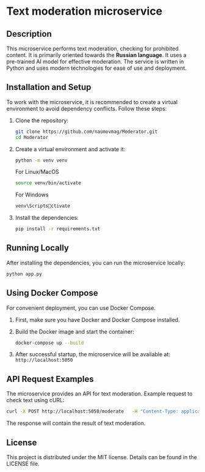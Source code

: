 # Text moderation microservice

## Description

This microservice performs text moderation, checking for prohibited content. It is primarily oriented towards the **Russian language**. It uses a pre-trained AI model for effective moderation. The service is written in Python and uses modern technologies for ease of use and deployment.

## Installation and Setup

To work with the microservice, it is recommended to create a virtual environment to avoid dependency conflicts. Follow these steps:

1. Clone the repository:
   ```sh
   git clone https://github.com/naumovmag/Moderator.git
   cd Moderator
   ```

2. Create a virtual environment and activate it:
   ```sh
   python -m venv venv
   ```
   For Linux/MacOS
   ```sh
   source venv/bin/activate
   ```
   For Windows
   ```sh
   venv\Scriptsctivate
   ```

3. Install the dependencies:
   ```sh
   pip install -r requirements.txt
   ```

## Running Locally

After installing the dependencies, you can run the microservice locally:

```sh
python app.py
```

## Using Docker Compose

For convenient deployment, you can use Docker Compose.

1. First, make sure you have Docker and Docker Compose installed.

2. Build the Docker image and start the container:
   ```sh
   docker-compose up --build
   ```

3. After successful startup, the microservice will be available at: `http://localhost:5050`

## API Request Examples

The microservice provides an API for text moderation. Example request to check text using cURL:

```sh
curl -X POST http://localhost:5050/moderate   -H "Content-Type: application/json"   -d '{"text": "Text for moderation"}'
```

The response will contain the result of text moderation.

## License

This project is distributed under the MIT license. Details can be found in the LICENSE file.
